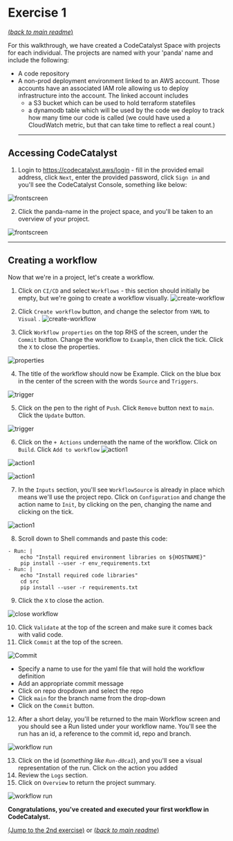 # Exercise 1
[(_back to main readme_)](../README.md)

For this walkthrough, we have created a CodeCatalyst Space with projects for each individual. The projects are named with your 'panda' name and include the following:
* A code repository
* A non-prod deployment environment linked to an AWS account. Those accounts have an associated IAM role allowing us to deploy infrastructure into the account. The linked account includes
  * a S3 bucket which can be used to hold terraform statefiles
  * a dynamodb table which will be used by the code we deploy to track how many time our code is called (we could have used a CloudWatch metric, but that can take time to reflect a real count.)
  ---
## Accessing CodeCatalyst
1. Login to https://codecatalyst.aws/login - fill in the provided email address, click `Next`, enter the provided password, click `Sign in` and you'll see the CodeCatalyst Console, something like below:

 ![frontscreen](../images/codecatalyst-aws.png) 

2. Click the panda-name in the project space, and you'll be taken to an overview of your project.

 ![frontscreen](../images/project-overview.png) 

---
## Creating a workflow
Now that we're in a project, let's create a workflow.

1. Click on `CI/CD` and select `Workflows` - this section should initially be empty, but we're going to create a workflow visually.
![create-workflow](../images/create-workflow.png)

2. Click `Create workflow` button, and change the selector from `YAML` to `Visual` .
![create-workflow](../images/workflow-visual.png)
3. Click `Workflow properties` on the top RHS of the screen, under the `Commit` button. Change the workflow to `Example`, then click the tick. Click the `X` to close the properties.

![properties](../images/workflow-properties.png)

4. The title of the workflow should now be Example. Click on the blue box in the center of the screen with the words `Source` and `Triggers`.

![trigger](../images/workflow-trigger.png)

5. Click on the pen to the right of `Push`. Click `Remove` button next to `main`. Click the `Update` button.

![trigger](../images/trigger-branch.png)

6. Click on the `+ Actions` underneath the name of the workflow. Click on `Build`. Click `Add to workflow`
![action1](../images/workflow-action-1.png)

![action1](../images/workflow-action-2.png)

![action1](../images/workflow-add.png)

7. In the `Inputs` section, you'll see `WorkflowSource` is already in place which means we'll use the project repo. Click on `Configuration` and change the action name to `Init`, by clicking on the pen, changing the name and clicking on the tick.

![action1](../images/workflow-action-name.png)

8. Scroll down to Shell commands and paste this code:
```
- Run: |
    echo "Install required environment libraries on ${HOSTNAME}"
    pip install --user -r env_requirements.txt
- Run: |
    echo "Install required code libraries"
    cd src
    pip install --user -r requirements.txt
```
9. Click the `X` to close the action.

![close workflow](../images/workflow-close-action.png)

10. Click `Validate` at the top of the screen and make sure it comes back with valid code.
11. Click `Commit` at the top of the screen.

![Commit](../images/workflow-commit.png)

  * Specify a name to use for the yaml file that will hold the workflow definition
  *   Add an appropriate commit message
  *   Click on repo dropdown and select the repo
  *   Click `main` for the branch name from the drop-down
  *   Click on the `Commit` button.
12. After a short delay, you'll be returned to the main Workflow screen and you should see a Run listed under your workflow name. You'll see the run has an id, a reference to the commit id, repo and branch.

![workflow run](../images/workflow-run-1.png)

13. Click on the id (_something like `Run-d0ca1`_), and you'll see a visual representation of the run. Click on the action you added
14. Review the `Logs` section.
15. Click on `Overview` to return the project summary.

![workflow run](../images/workflow-overview.png)
 

**Congratulations, you've created and executed your first workflow in CodeCatalyst.**

[(Jump to the 2nd exercise)](../step2/README.md) or [(_back to main readme_)](../README.md)